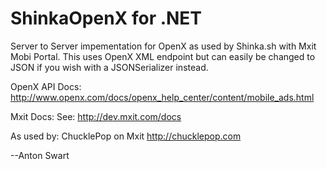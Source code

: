 ShinkaOpenX for .NET
====================
Server to Server impementation for OpenX as used by Shinka.sh with Mxit Mobi Portal.
This uses OpenX XML endpoint but can easily be changed to JSON if you wish with a JSONSerializer instead.


OpenX API Docs:
http://www.openx.com/docs/openx_help_center/content/mobile_ads.html


Mxit Docs:
See: http://dev.mxit.com/docs


As used by:
ChucklePop on Mxit
http://chucklepop.com

--Anton Swart